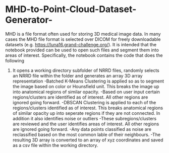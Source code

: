 # MHD-to-Point-Cloud-Dataset-Generator-
MHD is a file format often used for storing 3D medical image data. In many cases the MHD file format is selected over DICOM for freely downloadable datasets (e.g. https://luna16.grand-challenge.org/). It is intended that the notebook provided can be used to open such files and segment them into areas of interest. Specifically, the notebook contains the code that does the following

1. It opens a working directory subfolder of NRRD files, randomly selects an NRRD file within the folder and generates an array 3D array representation
-Batched K-Means Clustering is applied so as to segment the image based on color or Hounsfield unit. This breaks the image up into anatomical regions of similar opacity. 
-Based on user input certain regions/clusters are identified as of interest. All other regions are ignored going forward.
-DBSCAN Clustering is applied to each of the regions/clusters identified as of interest. This breaks anatomical regions of similar opacity up into seperate regions if they are not connected. In addition it also identifies noise or outliers
-These subregions/clusters are reviewed and the user identifies areas of interest. All other regions are ignored going forward.
-Any data points classified as noise are reclassified based on the most common lable of their neighbours.
-The resulting 3D array is converted to an array of xyz coordinates and saved as a csv file within the working directory.
